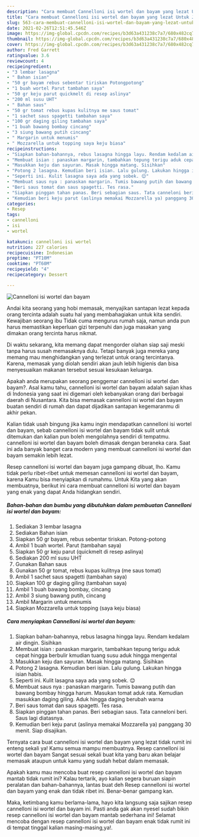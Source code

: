 ```yaml
---
description: "Cara membuat Cannelloni isi wortel dan bayam yang lezat Untuk Jualan"
title: "Cara membuat Cannelloni isi wortel dan bayam yang lezat Untuk Jualan"
slug: 563-cara-membuat-cannelloni-isi-wortel-dan-bayam-yang-lezat-untuk-jualan
date: 2021-02-26T12:51:45.546Z
image: https://img-global.cpcdn.com/recipes/b3d63a431238c7a7/680x482cq70/cannelloni-isi-wortel-dan-bayam-foto-resep-utama.jpg
thumbnail: https://img-global.cpcdn.com/recipes/b3d63a431238c7a7/680x482cq70/cannelloni-isi-wortel-dan-bayam-foto-resep-utama.jpg
cover: https://img-global.cpcdn.com/recipes/b3d63a431238c7a7/680x482cq70/cannelloni-isi-wortel-dan-bayam-foto-resep-utama.jpg
author: Fred Garrett
ratingvalue: 3.6
reviewcount: 4
recipeingredient:
- "3 lembar lasagna"
- " Bahan isian"
- "50 gr bayam rebus sebentar tiriskan Potongpotong"
- "1 buah wortel Parut tambahan saya"
- "50 gr keju parut quickmelt di resep aslinya"
- "200 ml susu UHT"
- " Bahan saus"
- "50 gr tomat rebus kupas kulitnya me saus tomat"
- "1 sachet saus spagetti tambahan saya"
- "100 gr daging giling tambahan saya"
- "1 buah bawang bombay cincang"
- "3 siung bawang putih cincang"
- " Margarin untuk menumis"
- " Mozzarella untuk topping saya keju biasa"
recipeinstructions:
- "Siapkan bahan-bahannya, rebus lasagna hingga layu. Rendam kedalam air dingin. Sisihkan"
- "Membuat isian : panaskan margarin, tambahkan tepung terigu aduk cepat hingga berbulir kmudian tuang susu aduk hingga mengental"
- "Masukkan keju dan sayuran. Masak hingga matang. Sisihkan"
- "Potong 2 lasagna. Kemudian beri isian. Lalu gulung. Lakukan hingga isian habis."
- "Seperti ini. Kulit lasagna saya ada yang sobek. 😌"
- "Membuat saus nya : panaskan margarin. Tumis bawang putih dan bawang bombay hingga harum. Masukan tomat aduk rata. Kemudian masukkan daging giling. Aduk hingga daging berubah warna"
- "Beri saus tomat dan saus spagetti. Tes rasa."
- "Siapkan pinggan tahan panas. Beri sebagian saus. Tata canneloni beri. Saus lagi diatasnya."
- "Kemudian beri keju parut (aslinya memakai Mozzarella ya) panggang 30 menit. Siap disajikan."
categories:
- Resep
tags:
- cannelloni
- isi
- wortel

katakunci: cannelloni isi wortel 
nutrition: 227 calories
recipecuisine: Indonesian
preptime: "PT10M"
cooktime: "PT60M"
recipeyield: "4"
recipecategory: Dessert

---
```



![Cannelloni isi wortel dan bayam](https://img-global.cpcdn.com/recipes/b3d63a431238c7a7/680x482cq70/cannelloni-isi-wortel-dan-bayam-foto-resep-utama.jpg)

Andai kita seorang yang hobi memasak, menyajikan santapan lezat kepada orang tercinta adalah suatu hal yang membahagiakan untuk kita sendiri. Kewajiban seorang ibu Tidak cuma mengurus rumah saja, namun anda pun harus memastikan keperluan gizi terpenuhi dan juga masakan yang dimakan orang tercinta harus nikmat.

Di waktu  sekarang, kita memang dapat mengorder olahan siap saji meski tanpa harus susah memasaknya dulu. Tetapi banyak juga mereka yang memang mau menghidangkan yang terlezat untuk orang tercintanya. Karena, memasak yang diolah sendiri akan jauh lebih higienis dan bisa menyesuaikan makanan tersebut sesuai kesukaan keluarga. 



Apakah anda merupakan seorang penggemar cannelloni isi wortel dan bayam?. Asal kamu tahu, cannelloni isi wortel dan bayam adalah sajian khas di Indonesia yang saat ini digemari oleh kebanyakan orang dari berbagai daerah di Nusantara. Kita bisa memasak cannelloni isi wortel dan bayam buatan sendiri di rumah dan dapat dijadikan santapan kegemaranmu di akhir pekan.

Kalian tidak usah bingung jika kamu ingin mendapatkan cannelloni isi wortel dan bayam, sebab cannelloni isi wortel dan bayam tidak sulit untuk ditemukan dan kalian pun boleh mengolahnya sendiri di tempatmu. cannelloni isi wortel dan bayam boleh dimasak dengan beraneka cara. Saat ini ada banyak banget cara modern yang membuat cannelloni isi wortel dan bayam semakin lebih lezat.

Resep cannelloni isi wortel dan bayam juga gampang dibuat, lho. Kamu tidak perlu ribet-ribet untuk memesan cannelloni isi wortel dan bayam, karena Kamu bisa menyiapkan di rumahmu. Untuk Kita yang akan membuatnya, berikut ini cara membuat cannelloni isi wortel dan bayam yang enak yang dapat Anda hidangkan sendiri.

<!--inarticleads1-->

##### Bahan-bahan dan bumbu yang dibutuhkan dalam pembuatan Cannelloni isi wortel dan bayam:

1. Sediakan 3 lembar lasagna
1. Sediakan  Bahan isian
1. Siapkan 50 gr bayam, rebus sebentar tiriskan. Potong-potong
1. Ambil 1 buah wortel. Parut (tambahan saya)
1. Siapkan 50 gr keju parut (quickmelt di resep aslinya)
1. Sediakan 200 ml susu UHT
1. Gunakan  Bahan saus
1. Gunakan 50 gr tomat, rebus kupas kulitnya (me saus tomat)
1. Ambil 1 sachet saus spagetti (tambahan saya)
1. Siapkan 100 gr daging giling (tambahan saya)
1. Ambil 1 buah bawang bombay, cincang
1. Ambil 3 siung bawang putih, cincang
1. Ambil  Margarin untuk menumis
1. Siapkan  Mozzarella untuk topping (saya keju biasa)




<!--inarticleads2-->

##### Cara menyiapkan Cannelloni isi wortel dan bayam:

1. Siapkan bahan-bahannya, rebus lasagna hingga layu. Rendam kedalam air dingin. Sisihkan
1. Membuat isian : panaskan margarin, tambahkan tepung terigu aduk cepat hingga berbulir kmudian tuang susu aduk hingga mengental
1. Masukkan keju dan sayuran. Masak hingga matang. Sisihkan
1. Potong 2 lasagna. Kemudian beri isian. Lalu gulung. Lakukan hingga isian habis.
1. Seperti ini. Kulit lasagna saya ada yang sobek. 😌
1. Membuat saus nya : panaskan margarin. Tumis bawang putih dan bawang bombay hingga harum. Masukan tomat aduk rata. Kemudian masukkan daging giling. Aduk hingga daging berubah warna
1. Beri saus tomat dan saus spagetti. Tes rasa.
1. Siapkan pinggan tahan panas. Beri sebagian saus. Tata canneloni beri. Saus lagi diatasnya.
1. Kemudian beri keju parut (aslinya memakai Mozzarella ya) panggang 30 menit. Siap disajikan.




Ternyata cara buat cannelloni isi wortel dan bayam yang lezat tidak rumit ini enteng sekali ya! Kamu semua mampu membuatnya. Resep cannelloni isi wortel dan bayam Sangat sesuai sekali buat kita yang baru akan belajar memasak ataupun untuk kamu yang sudah hebat dalam memasak.

Apakah kamu mau mencoba buat resep cannelloni isi wortel dan bayam mantab tidak rumit ini? Kalau tertarik, ayo kalian segera buruan siapin peralatan dan bahan-bahannya, lantas buat deh Resep cannelloni isi wortel dan bayam yang enak dan tidak ribet ini. Benar-benar gampang kan. 

Maka, ketimbang kamu berlama-lama, hayo kita langsung saja sajikan resep cannelloni isi wortel dan bayam ini. Pasti anda gak akan nyesel sudah bikin resep cannelloni isi wortel dan bayam mantab sederhana ini! Selamat mencoba dengan resep cannelloni isi wortel dan bayam enak tidak rumit ini di tempat tinggal kalian masing-masing,ya!.

